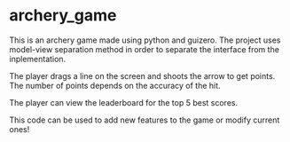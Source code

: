 # archery_game
This is an archery game made using python and guizero. 
The project uses model-view separation method in order to separate the interface from the inplementation.

The player drags a line on the screen and shoots the arrow to get points. The number of points depends on the accuracy of the hit.

The player can view the leaderboard for the top 5 best scores.

This code can be used to add new features to the game or modify current ones!

